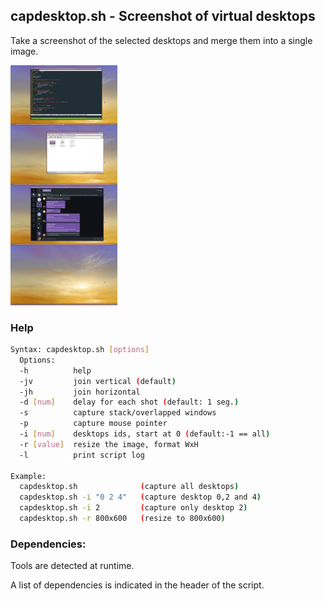 ## capdesktop.sh - Screenshot of virtual desktops

Take a screenshot of the selected desktops and merge them into a single image.

<img src="https://github.com/daltomi/capdesktop/raw/master/screenshots/capdesktop.png"/>


### Help

```bash
Syntax: capdesktop.sh [options]
  Options:
  -h          help
  -jv         join vertical (default)
  -jh         join horizontal
  -d [num]    delay for each shot (default: 1 seg.)
  -s          capture stack/overlapped windows
  -p          capture mouse pointer
  -i [num]    desktops ids, start at 0 (default:-1 == all)
  -r [value]  resize the image, format WxH
  -l          print script log

Example:
  capdesktop.sh              (capture all desktops)
  capdesktop.sh -i "0 2 4"   (capture desktop 0,2 and 4)
  capdesktop.sh -i 2         (capture only desktop 2)
  capdesktop.sh -r 800x600   (resize to 800x600)
```

### Dependencies:

Tools are detected at runtime.

A list of dependencies is indicated in the header of the script.

